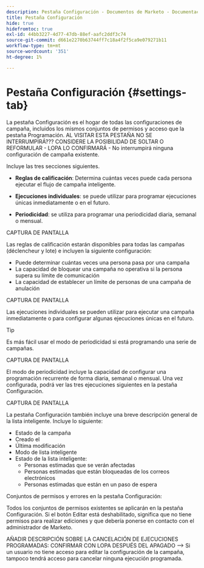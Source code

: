 ```yaml
---
description: Pestaña Configuración - Documentos de Marketo - Documentación del producto
title: Pestaña Configuración
hide: true
hidefromtoc: true
exl-id: 44bb3227-4d77-47db-88ef-aafc2ddf3c74
source-git-commit: d661e2270b63744ff7c18a4f2f5ca9e079271b11
workflow-type: tm+mt
source-wordcount: '351'
ht-degree: 1%

---
```


# Pestaña Configuración {#settings-tab}

La pestaña Configuración es el hogar de todas las configuraciones de campaña, incluidos los mismos conjuntos de permisos y acceso que la pestaña Programación. AL VISITAR ESTA PESTAÑA NO SE INTERRUMPIRÁ??? CONSIDERE LA POSIBILIDAD DE SOLTAR O REFORMULAR - LOPA LO CONFIRMARÁ - No interrumpirá ninguna configuración de campaña existente.

Incluye las tres secciones siguientes.

* **Reglas de calificación**: Determina cuántas veces puede cada persona ejecutar el flujo de campaña inteligente.

* **Ejecuciones individuales**: se puede utilizar para programar ejecuciones únicas inmediatamente o en el futuro.

* **Periodicidad**: se utiliza para programar una periodicidad diaria, semanal o mensual.

CAPTURA DE PANTALLA

Las reglas de calificación estarán disponibles para todas las campañas (déclencheur y lote) e incluyen la siguiente configuración:

* Puede determinar cuántas veces una persona pasa por una campaña
* La capacidad de bloquear una campaña no operativa si la persona supera su límite de comunicación
* La capacidad de establecer un límite de personas de una campaña de anulación

CAPTURA DE PANTALLA

Las ejecuciones individuales se pueden utilizar para ejecutar una campaña inmediatamente o para configurar algunas ejecuciones únicas en el futuro.

>[!TIP]
>
>Es más fácil usar el modo de periodicidad si está programando una serie de campañas.

CAPTURA DE PANTALLA

El modo de periodicidad incluye la capacidad de configurar una programación recurrente de forma diaria, semanal o mensual. Una vez configurada, podrá ver las tres ejecuciones siguientes en la pestaña Configuración.

CAPTURA DE PANTALLA

La pestaña Configuración también incluye una breve descripción general de la lista inteligente. Incluye lo siguiente:

* Estado de la campaña
* Creado el
* Última modificación
* Modo de lista inteligente
* Estado de la lista inteligente:
   * Personas estimadas que se verán afectadas
   * Personas estimadas que están bloqueadas de los correos electrónicos
   * Personas estimadas que están en un paso de espera

Conjuntos de permisos y errores en la pestaña Configuración:

Todos los conjuntos de permisos existentes se aplicarán en la pestaña Configuración. Si el botón Editar está deshabilitado, significa que no tiene permisos para realizar ediciones y que debería ponerse en contacto con el administrador de Marketo.

AÑADIR DESCRIPCIÓN SOBRE LA CANCELACIÓN DE EJECUCIONES PROGRAMADAS: CONFIRMAR CON LOPA DESPUÉS DEL APAGADO —> Si un usuario no tiene acceso para editar la configuración de la campaña, tampoco tendrá acceso para cancelar ninguna ejecución programada.
